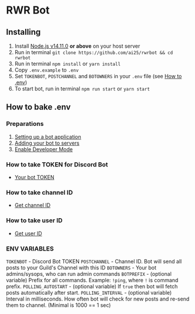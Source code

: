 # RWR Bot

## Installing

1. Install [Node.js v14.11.0](https://nodejs.org) **or above** on your host server
2. Run in terminal `git clone https://github.com/ai25/rwrbot && cd rwrbot`
3. Run in terminal `npm install` or `yarn install`
4. Copy `.env.example` to `.env`
5. Set `TOKENBOT`, `POSTCHANNEL` and `BOTOWNERS` in your `.env` file (see [How to .env](#how-to-bake-env))
6. To start bot, run in terminal `npm run start` or `yarn start`

## How to bake .env

### Preparations

1. [Setting up a bot application](https://discordjs.guide/preparations/setting-up-a-bot-application.html)
2. [Adding your bot to servers](https://discordjs.guide/preparations/adding-your-bot-to-servers.html)
3. [Enable Developer Mode](https://discordia.me/en/developer-mode)

### How to take TOKEN for Discord Bot

- [Your bot TOKEN](https://discordjs.guide/preparations/setting-up-a-bot-application.html#your-token)

### How to take channel ID

- [Get channel ID](https://discordia.me/en/developer-mode#:~:text=To%20get%20the%20unique%20ID%20for%20a%20channel)

### How to take user ID

- [Get user ID](https://discordia.me/en/developer-mode#:~:text=To%20get%20the%20unique%20ID%20for%20a%20user)

### ENV VARIABLES

`TOKENBOT` - Discord Bot TOKEN
`POSTCHANNEL` - Channel ID. Bot will send all posts to your Guild's Channel with this ID
`BOTOWNERS` - Your bot admins/sysops, who can run admin commands
`BOTPREFIX` - (optional variable) Prefix for all commands. Example: `!ping`, where `!` is command prefix.
`POLLING_AUTOSTART` - (optional variable) If `true` then bot will fetch posts automatically after start.
`POLLING_INTERVAL` - (optional variable) Interval in milliseconds. How often bot will check for new posts and re-send them to channel. (Minimal is 1000 == 1 sec)
